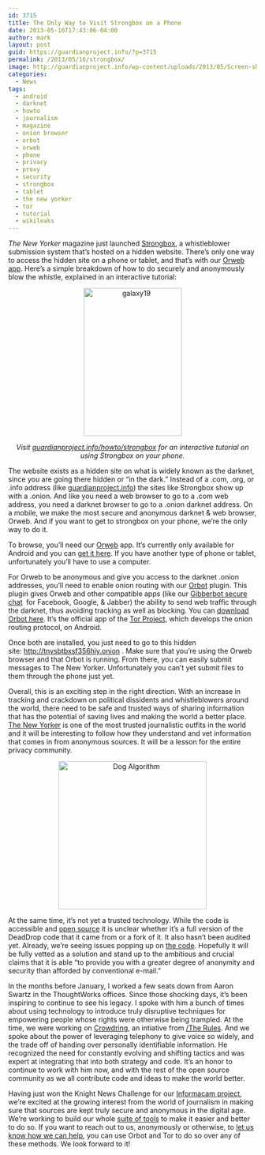 ```yaml
---
id: 3715
title: The Only Way to Visit Strongbox on a Phone
date: 2013-05-16T17:43:06-04:00
author: mark
layout: post
guid: https://guardianproject.info/?p=3715
permalink: /2013/05/16/strongbox/
image: http://guardianproject.info/wp-content/uploads/2013/05/Screen-shot-2013-05-16-at-5.50.31-PM.png
categories:
  - News
tags:
  - android
  - darknet
  - howto
  - journalism
  - magazine
  - onion browser
  - orbot
  - orweb
  - phone
  - privacy
  - proxy
  - security
  - strongbox
  - tablet
  - the new yorker
  - tor
  - tutorial
  - wikileaks
---
```

<p dir="ltr">
  <em>The New Yorker</em> magazine just launched <a href="http://www.newyorker.com/online/blogs/closeread/2013/05/introducing-strongbox-anonymous-document-sharing-tool.html">Strongbox</a>, a whistleblower submission system that’s hosted on a hidden website. There’s only one way to access the hidden site on a phone or tablet, and that’s with our <a href="https://play.google.com/store/apps/details?id=info.guardianproject.browser&hl=en">Orweb app</a>. Here’s a simple breakdown of how to do securely and anonymously blow the whistle, explained in an interactive tutorial:
</p>

<p style="text-align: center;">
  <a href="https://guardianproject.info/howto/strongbox" target="_blank"><img class="size-medium wp-image-3719  aligncenter" alt="galaxy19" src="https://guardianproject.info/wp-content/uploads/2013/05/galaxy19-199x300.png" width="199" height="300" srcset="https://guardianproject.info/wp-content/uploads/2013/05/galaxy19-199x300.png 199w, https://guardianproject.info/wp-content/uploads/2013/05/galaxy19.png 400w" sizes="(max-width: 199px) 100vw, 199px" /></a>
</p>

<p dir="ltr" style="text-align: center;">
  <em>Visit <a title="strongbox tutorial" href="https://guardianproject.info/howto/strongbox" target="_blank">guardianproject.info/howto/strongbox</a> for an interactive tutorial on using Strongbox on your phone.</em>
</p>

<p dir="ltr">
  The website exists as a hidden site on what is widely known as the darknet, since you are going there hidden or “in the dark.” Instead of a .com, .org, or .info address (like <a href="http://guardianproject.info/" target="_blank">guardianproject.info</a>) the sites like Strongbox show up with a .onion. And like you need a web browser to go to a .com web address, you need a darknet browser to go to a .onion darknet address. On a mobile, we make the most secure and anonymous darknet & web browser, Orweb. And if you want to get to strongbox on your phone, we’re the only way to do it.
</p>

<p dir="ltr">
  To browse, you’ll need our <a title="orweb" href="https://guardianproject.info/apps/orweb" target="_blank">Orweb</a> app. It’s currently only available for Android and you can <a title="Orweb anonymous browser" href="https://play.google.com/store/apps/details?id=info.guardianproject.browser " target="_blank">get it here</a>. If you have another type of phone or tablet, unfortunately you’ll have to use a computer.
</p>

<p dir="ltr">
  For Orweb to be anonymous and give you access to the darknet .onion addresses, you’ll need to enable onion routing with our <a title="orbot" href="https://guardianproject.info/apps/orbot" target="_blank">Orbot</a> plugin. This plugin gives Orweb and other compatible apps (like our <a href="https://play.google.com/store/apps/details?id=info.guardianproject.otr.app.im">Gibberbot secure chat</a>  for Facebook, Google, & Jabber) the ability to send web traffic through the darknet, thus avoiding tracking as well as blocking. You can <a title="Orbot on Android" href="https://play.google.com/store/apps/details?id=org.torproject.android  " target="_blank">download Orbot here</a>. It’s the official app of the <a href="https://TorProject.org">Tor Project</a>, which develops the onion routing protocol, on Android.
</p>

<p dir="ltr">
  Once both are installed, you just need to go to this hidden site: <a title="Strongbox Onion Site" href="http://tnysbtbxsf356hiy.onion/" target="_blank">http://tnysbtbxsf356hiy.onion</a> . Make sure that you’re using the Orweb browser and that Orbot is running. From there, you can easily submit messages to The New Yorker. Unfortunately you can’t yet submit files to them through the phone just yet.
</p>

<p dir="ltr">
  Overall, this is an exciting step in the right direction. With an increase in tracking and crackdown on political dissidents and whistleblowers around the world, there need to be safe and trusted ways of sharing information that has the potential of saving lives and making the world a better place. <a title="the new yorker magazine" href="http://www.newyorker.com/" target="_blank">The New Yorker</a> is one of the most trusted journalistic outfits in the world and it will be interesting to follow how they understand and vet information that comes in from anonymous sources. It will be a lesson for the entire privacy community.
</p>

<p dir="ltr" style="text-align: center;">
  <a href="http://instagram.com/p/PihUXCmJzW/" target="_blank"><img class="size-medium wp-image-3730 aligncenter" title=""On the Internet, algorithms can infer you're a dog."" alt="Dog Algorithm" src="https://guardianproject.info/wp-content/uploads/2013/05/Dog-Algorithm-300x300.jpg" width="300" height="300" srcset="https://guardianproject.info/wp-content/uploads/2013/05/Dog-Algorithm-300x300.jpg 300w, https://guardianproject.info/wp-content/uploads/2013/05/Dog-Algorithm-150x150.jpg 150w, https://guardianproject.info/wp-content/uploads/2013/05/Dog-Algorithm.jpg 612w" sizes="(max-width: 300px) 100vw, 300px" /></a>
</p>

<p dir="ltr">
  At the same time, it’s not yet a trusted technology. While the code is accessible and <a href="http://deaddrop.github.io/">open source</a> it is unclear whether it’s a full version of the DeadDrop code that it came from or a fork of it. It also hasn’t been audited yet. Already, we’re seeing issues popping up on <a href="https://github.com/deaddrop/deaddrop/issues">the code</a>. Hopefully it will be fully vetted as a solution and stand up to the ambitious and crucial claims that it is able “to provide you with a greater degree of anonymity and security than afforded by conventional e-mail.”
</p>

<p dir="ltr">
  In the months before January, I worked a few seats down from Aaron Swartz in the ThoughtWorks offices. Since those shocking days, it’s been inspiring to continue to see his legacy. I spoke with him a bunch of times about using technology to introduce truly disruptive techniques for empowering people whose rights were otherwise being trampled. At the time, we were working on <a href="http://markbelinsky.com/crowdring/">Crowdring</a>, an intiative from <a href="http://www.therules.org/">/The Rules</a>. And we spoke about the power of leveraging telephony to give voice so widely, and the trade off of handing over personally identifiable information. He recognized the need for constantly evolving and shifting tactics and was expert at integrating that into both strategy and code. It’s an honor to continue to work with him now, and with the rest of the open source community as we all contribute code and ideas to make the world better.
</p>

<p dir="ltr">
  Having just won the Knight News Challenge for our <a href="https://guardianproject.info/2013/01/27/informacam-wins-knight-news-challenge/">Informacam project</a>, we’re excited at the growing interest from the world of journalism in making sure that sources are kept truly secure and anonymous in the digital age. We’re working to build our whole <a href="https://play.google.com/store/apps/developer?id=The+Guardian+Project">suite of tools</a> to make it easier and better to do so. If you want to reach out to us, anonymously or otherwise, to <a title="Guardian Contact" href="https://guardianproject.info/contact/ ">let us know how we can help</a>, you can use Orbot and Tor to do so over any of these methods. We look forward to it!
</p>